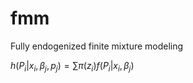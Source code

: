 # fmm 

Fully endogenized finite mixture modeling

$`h(P_i | x_i, \beta_j, p_j)=\sum \pi(z_i)f(P_i|x_i, \beta_j)`$
